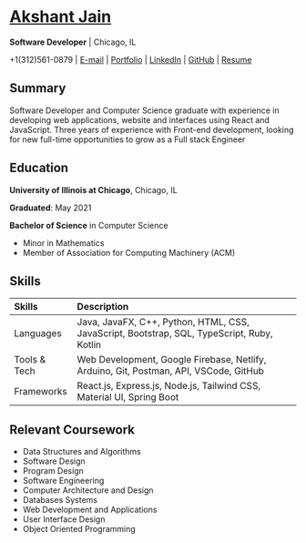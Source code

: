 # [ Akshant Jain](https://akshantjain.com)

**Software Developer** | Chicago, IL

+1(312)561-0879 | [E-mail](mailto:akshantjain.com) | [Portfolio](https://akshantjain.com) | [LinkedIn](www.linkedin.com/in/akshantjain) | [GitHub](https://github.com/akshantjain) | [Resume](https://www.icloud.com/iclouddrive/0dGE4q-S3sSFSrkWJJDstSoYQ#Akshant-Jain-Developer-Resume)

## Summary
Software Developer and Computer Science graduate with experience in developing web applications, website and interfaces using React and JavaScript. Three years of experience with Front-end development, looking for new full-time opportunities to grow as a Full stack Engineer

## Education
**University of Illinois at Chicago**, Chicago, IL

**Graduated**: May 2021

**Bachelor of Science** in Computer Science

- Minor in Mathematics
- Member of Association for Computing Machinery (ACM)


## Skills


| Skills		| Description
| :------------ | :------------------------------------------------------------------------------------	|
| Languages		| Java, JavaFX, C++, Python, HTML, CSS, JavaScript, Bootstrap, SQL, TypeScript, Ruby, Kotlin 	|
| Tools & Tech	| Web Development, Google Firebase, Netlify, Arduino, Git, Postman, API, VSCode, GitHub |
| Frameworks	| React.js, Express.js, Node.js, Tailwind CSS, Material UI, Spring Boot 								|

<!--
## Projects
### Cloudgile
### My Daily Life
### Ride Sharing
### COVID-19 Tracker
### Security System
### Other Projects
-->

## Relevant Coursework
- Data Structures and Algorithms
- Software Design
- Program Design 
- Software Engineering 
- Computer Architecture and Design
- Databases Systems
- Web Development and Applications 
- User Interface Design
- Object Oriented Programming
